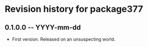 # Revision history for package377

## 0.1.0.0 -- YYYY-mm-dd

* First version. Released on an unsuspecting world.
